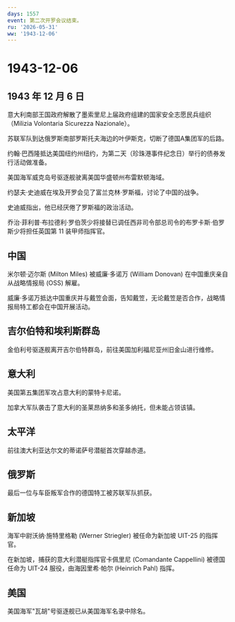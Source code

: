 ```yaml
---
days: 1557
event: 第二次开罗会议结束。
ru: '2026-05-31'
ww: '1943-12-06'
---
```


# 1943-12-06

## 1943 年 12 月 6 日

意大利南部王国政府解散了墨索里尼上届政府组建的国家安全志愿民兵组织（Milizia
Volontaria Sicurezza Nazionale）。

苏联军队到达俄罗斯南部罗斯托夫海边的叶伊斯克，切断了德国A集团军的后路。

约翰·巴西隆抵达美国纽约州纽约，为第二天（珍珠港事件纪念日）举行的债券发行活动做准备。

美国海军威克岛号驱逐舰驶离美国华盛顿州布雷默顿海域。

约瑟夫·史迪威在埃及开罗会见了富兰克林·罗斯福，讨论了中国的战争。

史迪威指出，他已经厌倦了罗斯福的政治活动。

乔治·菲利普·布拉德利·罗伯茨少将接替已调任西非司令部总司令的布罗卡斯·伯罗斯少将担任英国第
11 装甲师指挥官。

## 中国

米尔顿·迈尔斯 (Milton Miles) 被威廉·多诺万 (William Donovan)
在中国重庆亲自从战略情报局 (OSS) 解雇。

威廉·多诺万抵达中国重庆并与戴笠会面，告知戴笠，无论戴笠是否合作，战略情报局特工都会在中国开展活动。

## 吉尔伯特和埃利斯群岛

金伯利号驱逐舰离开吉尔伯特群岛，前往美国加利福尼亚州旧金山进行维修。

## 意大利

美国第五集团军攻占意大利的蒙特卡尼诺。

加拿大军队袭击了意大利的圣莱昂纳多和圣多纳托，但未能占领该镇。

## 太平洋

前往澳大利亚达尔文的蒂诺萨号潜艇首次穿越赤道。

## 俄罗斯

最后一位与车臣叛军合作的德国特工被苏联军队抓获。

## 新加坡

海军中尉沃纳·施特里格勒 (Werner Striegler) 被任命为新加坡 UIT-25
的指挥官。

在新加坡，捕获的意大利潜艇指挥官卡佩里尼 (Comandante Cappellini)
被德国任命为 UIT-24 服役，由海因里希·帕尔 (Heinrich Pahl) 指挥。

## 美国

美国海军"瓦胡"号驱逐舰已从美国海军名录中除名。